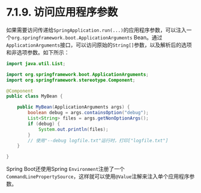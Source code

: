 # 7.1.9. 访问应用程序参数

如果需要访问传递给`SpringApplication.run(...)`的应用程序参数，可以注入一个`org.springframework.boot.ApplicationArguments` Bean。通过`ApplicationArguments`接口，可以访问原始的`String[]`参数，以及解析后的选项和非选项参数。如下所示：

```java
import java.util.List;

import org.springframework.boot.ApplicationArguments;
import org.springframework.stereotype.Component;

@Component
public class MyBean {

    public MyBean(ApplicationArguments args) {
        boolean debug = args.containsOption("debug");
        List<String> files = args.getNonOptionArgs();
        if (debug) {
            System.out.println(files);
        }
        // 使用"--debug logfile.txt"运行时，打印["logfile.txt"]
    }

}
```

<univ-note type="tip">

Spring Boot还使用Spring `Environment`注册了一个`CommandLinePropertySource`，这样就可以使用`@Value`注解来注入单个应用程序参数。

</univ-note>
